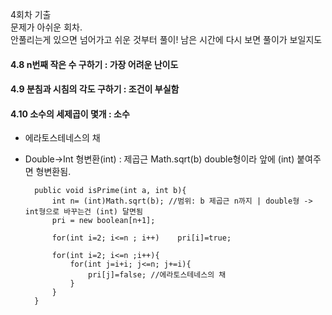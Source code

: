 4회차 기출<br>
문제가 아쉬운 회차. <br>
안풀리는게 있으면 넘어가고 쉬운 것부터 풀이! 남은 시간에 다시 보면 풀이가 보일지도 <br>

#### 4.8 n번째 작은 수 구하기 : 가장 어려운 난이도

#### 4.9 분침과 시침의 각도 구하기 : 조건이 부실함

#### 4.10 소수의 세제곱이 몇개 : 소수
- 에라토스테네스의 채
- Double->Int 형변환(int) : 제곱근 Math.sqrt(b) double형이라 앞에 (int) 붙여주면 형변환됨.

    	public void isPrime(int a, int b){
    		int n= (int)Math.sqrt(b); //범위: b 제곱근 n까지 | double형 -> int형으로 바꾸는건 (int) 달면됨
    		pri = new boolean[n+1]; 
    		
    		for(int i=2; i<=n ; i++)	pri[i]=true; 
    			
    		for(int i=2; i<=n ;i++){
    			for(int j=i+i; j<=n; j+=i){
    				pri[j]=false; //에라토스테네스의 채
    			}
    		}
    	}
